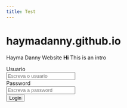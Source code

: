 ```yaml
---
title: Test
---
```


# haymadanny.github.io
Hayma Danny Website
<B>Hi</B>
This is an intro
<!DOCTYPE html>
<html lang="PT">
<head>
    <meta http-equiv="Content type" content="text/html;"; charset="UTM-8">
    <meta charset="utf-8">
    <title>Login</title>
    <link rel="stylesheet" type="text/css" href="css/bootstrap.css">
    <link rel="stylesheet" type="text/css" href="css/bootstrap-theme.min.css">
    <script type="text/javascript" src="js/jquery-3.2.1.js"></script>
</head>
<body>
<div class="Container">
    <section>
        <div class="col-md-6 col-md-offset-3">
            <div class="panel panel-default">
                <div class="panel-body">
                    <form class="form-horizontal" method="POST">
                        <div class="form-group">
                            <label class="col-md-3 control-label">Usuario</label>
                            <div class="col-md-9">
                                <input type="text" name="usuario" class="form-control" placeholder="Escreva o usuario">
                            </div>
                        </div>
                        <div class="form-group">
                            <label class="col-md-3 control-label">Password</label>
                            <div class="col-md-9">
                                <input type="password" name="password" class="form-control" placeholder="Escreva a password">
                            </div>
                        </div>
                        <div class="form-group">
                            <div class="col-md-6 col-md-offset-3">
                                <input type="submit" value="Login" class="btn btn-info col-md-12">
                            </div>
                        </div>
                    </form>
                </div>
            </div>
        </div>
    </section>
</div>

<script type="text/javascript" src="js/bootstrap.min.js"></script>
</body>
</html>